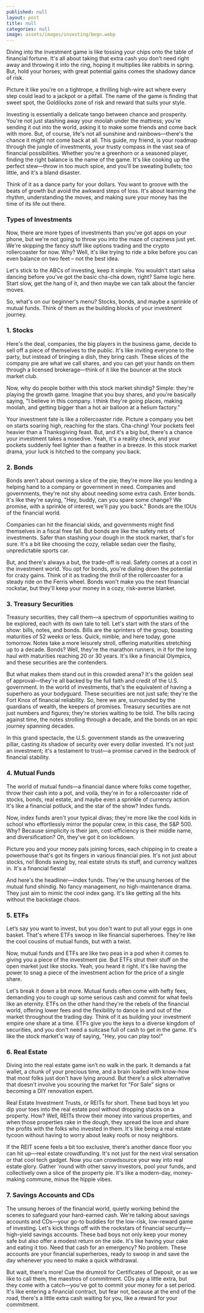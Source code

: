 ```yaml
---
published: null
layout: post
title: null
categories: null
image: assets/images/investing/begn.webp
---
```


Diving into the investment game is like tossing your chips onto the table of financial fortune. It's all about taking that extra cash you don't need right away and throwing it into the ring, hoping it multiplies like rabbits in spring. But, hold your horses; with great potential gains comes the shadowy dance of risk.

Picture it like you're on a tightrope, a thrilling high-wire act where every step could lead to a jackpot or a pitfall. The name of the game is finding that sweet spot, the Goldilocks zone of risk and reward that suits your style.

Investing is essentially a delicate tango between chance and prosperity. You're not just stashing away your moolah under the mattress; you're sending it out into the world, asking it to make some friends and come back with more. But, of course, life's not all sunshine and rainbows—there's the chance it might not come back at all.
This guide, my friend, is your roadmap through the jungle of investments, your trusty compass in the vast sea of financial possibilities. Whether you're a greenhorn or a seasoned player, finding the right balance is the name of the game. It's like cooking up the perfect stew—throw in too much spice, and you'll be sweating bullets; too little, and it's a bland disaster.

Think of it as a dance party for your dollars. You want to groove with the beats of growth but avoid the awkward steps of loss. It's about learning the rhythm, understanding the moves, and making sure your money has the time of its life out there.

### Types of Investments
Now, there are more types of investments than you've got apps on your phone, but we're not going to throw you into the maze of craziness just yet. We're skipping the fancy stuff like options trading and the crypto rollercoaster for now. Why? Well, it's like trying to ride a bike before you can even balance on two feet – not the best idea.

Let's stick to the ABCs of investing, keep it simple. You wouldn't start salsa dancing before you've got the basic cha-cha down, right? Same logic here. Start slow, get the hang of it, and then maybe we can talk about the fancier moves.

So, what's on our beginner's menu? Stocks, bonds, and maybe a sprinkle of mutual funds. Think of them as the building blocks of your investment journey.

### 1. Stocks
Here's the deal, companies, the big players in the business game, decide to sell off a piece of themselves to the public. It's like inviting everyone to the party, but instead of bringing a dish, they bring cash. These slices of the company pie are what we call shares, and you can get your hands on them through a licensed brokerage—think of it like the bouncer at the stock market club.

Now, why do people bother with this stock market shindig? Simple: they're playing the growth game. Imagine that you buy shares, and you're basically saying, "I believe in this company. I think they're going places, making moolah, and getting bigger than a hot air balloon at a helium factory."

Your investment fate is like a rollercoaster ride. Picture a company you bet on starts soaring high, reaching for the stars. Cha-ching! Your pockets feel heavier than a Thanksgiving feast. But, and it's a big but, there's a chance your investment takes a nosedive. Yeah, it's a reality check, and your pockets suddenly feel lighter than a feather in a breeze. In this stock market drama, your luck is hitched to the company you back.

### 2. Bonds
Bonds aren't about owning a slice of the pie; they're more like you lending a helping hand to a company or government in need. Companies and governments, they're not shy about needing some extra cash. Enter bonds. It's like they're saying, "Hey, buddy, can you spare some change? We promise, with a sprinkle of interest, we'll pay you back." Bonds are the IOUs of the financial world.

Companies can hit the financial skids, and governments might find themselves in a fiscal free fall. But bonds are like the safety nets of investments. Safer than stashing your dough in the stock market, that's for sure. It's a bit like choosing the cozy, reliable sedan over the flashy, unpredictable sports car.

But, and there's always a but, the trade-off is real. Safety comes at a cost in the investment world. You opt for bonds, you're dialing down the potential for crazy gains. Think of it as trading the thrill of the rollercoaster for a steady ride on the Ferris wheel. Bonds won't make you the next financial rockstar, but they'll keep your money in a cozy, risk-averse blanket.

### 3. Treasury Securities
Treasury securities, they call them—a spectrum of opportunities waiting to be explored, each with its own tale to tell. Let's start with the stars of the show: bills, notes, and bonds. Bills are the sprinters of the group, boasting maturities of 52 weeks or less. Quick, nimble, and here today, gone tomorrow. Notes take a more leisurely stroll, offering maturities stretching up to a decade. Bonds? Well, they're the marathon runners, in it for the long haul with maturities reaching 20 or 30 years. It's like a financial Olympics, and these securities are the contenders.

But what makes them stand out in this crowded arena? It's the golden seal of approval—they're all backed by the full faith and credit of the U.S. government. In the world of investments, that's the equivalent of having a superhero as your bodyguard. These securities are not just safe; they're the Fort Knox of financial reliability.
So, here we are, surrounded by the guardians of wealth, the keepers of promises. Treasury securities are not just numbers and figures; they're stories waiting to be told. The bills racing against time, the notes strolling through a decade, and the bonds on an epic journey spanning decades.

In this grand spectacle, the U.S. government stands as the unwavering pillar, casting its shadow of security over every dollar invested. It's not just an investment; it's a testament to trust—a promise carved in the bedrock of financial stability.

### 4. Mutual Funds
The world of mutual funds—a financial dance where folks come together, throw their cash into a pot, and voilà, they're in for a rollercoaster ride of stocks, bonds, real estate, and maybe even a sprinkle of currency action. It's like a financial potluck, and the star of the show? Index funds.

Now, index funds aren't your typical divas; they're more like the cool kids in school who effortlessly mirror the popular crew, in this case, the S&P 500. Why? Because simplicity is their jam, cost-efficiency is their middle name, and diversification? Oh, they've got it on lockdown.

Picture you and your money pals joining forces, each chipping in to create a powerhouse that's got its fingers in various financial pies. It's not just about stocks, no! Bonds swing by, real estate struts its stuff, and currency waltzes in. It's a financial fiesta!

And here's the headliner—index funds. They're the unsung heroes of the mutual fund shindig. No fancy management, no high-maintenance drama. They just aim to mimic the cool index gang. It's like getting all the hits without the backstage chaos.

### 5. ETFs
Let’s say you want to invest, but you don't want to put all your eggs in one basket. That's where ETFs swoop in like financial superheroes. They're like the cool cousins of mutual funds, but with a twist.

Now, mutual funds and ETFs are like two peas in a pod when it comes to giving you a piece of the investment pie. But ETFs strut their stuff on the open market just like stocks. Yeah, you heard it right. It's like having the power to snag a piece of the investment action for the price of a single share.

Let's break it down a bit more. Mutual funds often come with hefty fees, demanding you to cough up some serious cash and commit for what feels like an eternity. ETFs on the other hand they're the rebels of the financial world, offering lower fees and the flexibility to dance in and out of the market throughout the trading day.
Think of it as building your investment empire one share at a time. ETFs give you the keys to a diverse kingdom of securities, and you don't need a suitcase full of cash to get in the game. It's like the stock market's way of saying, "Hey, you can play too!"

### 6. Real Estate
Diving into the real estate game isn’t no walk in the park. It demands a fat wallet, a chunk of your precious time, and a brain loaded with know-how that most folks just don't have lying around. But there's a slick alternative that doesn't involve you scouring the market for "For Sale" signs or becoming a DIY renovation expert.

Real Estate Investment Trusts, or REITs for short. These bad boys let you dip your toes into the real estate pool without dropping stacks on a property. How? Well, REITs throw their money into various properties, and when those properties rake in the dough, they spread the love and share the profits with the folks who invested in them. It's like being a real estate tycoon without having to worry about leaky roofs or nosy neighbors.

If the REIT scene feels a bit too exclusive, there's another dance floor you can hit up—real estate crowdfunding. It's not just for the next viral sensation or that cool tech gadget. Now you can crowdsource your way into real estate glory. Gather 'round with other savvy investors, pool your funds, and collectively own a slice of the property pie. It's like a modern-day, money-making commune, minus the hippie vibes.

### 7. Savings Accounts and CDs
The unsung heroes of the financial world, quietly working behind the scenes to safeguard your hard-earned cash. We're talking about savings accounts and CDs—your go-to buddies for the low-risk, low-reward game of investing.
Let's kick things off with the rockstars of financial security—high-yield savings accounts. These bad boys not only keep your money safe but also offer a modest return on the side. It's like having your cake and eating it too. Need that cash for an emergency? No problem. These accounts are your financial superheroes, ready to swoop in and save the day whenever you need to make a quick withdrawal.

But wait, there's more! Cue the drumroll for Certificates of Deposit, or as we like to call them, the maestros of commitment. CDs pay a little extra, but they come with a catch—you've got to commit your money for a set period. It's like entering a financial contract, but fear not, because at the end of the road, there's a little extra cash waiting for you, like a reward for your commitment.




